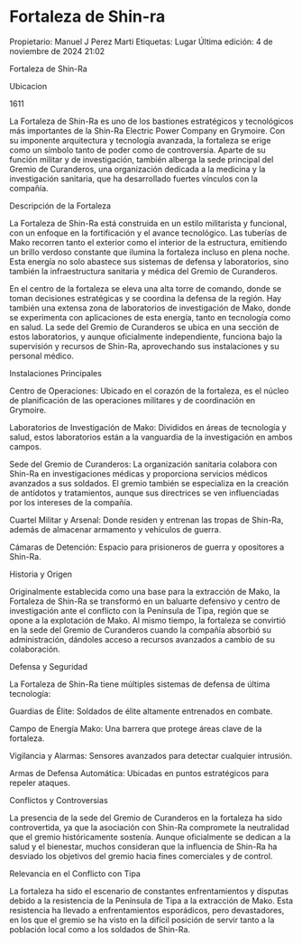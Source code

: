 # Fortaleza de Shin-ra

Propietario: Manuel J Perez Marti
Etiquetas: Lugar
Última edición: 4 de noviembre de 2024 21:02

Fortaleza de Shin-Ra

Ubicacion

1611

La Fortaleza de Shin-Ra es uno de los bastiones estratégicos y tecnológicos más importantes de la Shin-Ra Electric Power Company en Grymoire. Con su imponente arquitectura y tecnología avanzada, la fortaleza se erige como un símbolo tanto de poder como de controversia. Aparte de su función militar y de investigación, también alberga la sede principal del Gremio de Curanderos, una organización dedicada a la medicina y la investigación sanitaria, que ha desarrollado fuertes vínculos con la compañía.

Descripción de la Fortaleza

La Fortaleza de Shin-Ra está construida en un estilo militarista y funcional, con un enfoque en la fortificación y el avance tecnológico. Las tuberías de Mako recorren tanto el exterior como el interior de la estructura, emitiendo un brillo verdoso constante que ilumina la fortaleza incluso en plena noche. Esta energía no solo abastece sus sistemas de defensa y laboratorios, sino también la infraestructura sanitaria y médica del Gremio de Curanderos.

En el centro de la fortaleza se eleva una alta torre de comando, donde se toman decisiones estratégicas y se coordina la defensa de la región. Hay también una extensa zona de laboratorios de investigación de Mako, donde se experimenta con aplicaciones de esta energía, tanto en tecnología como en salud. La sede del Gremio de Curanderos se ubica en una sección de estos laboratorios, y aunque oficialmente independiente, funciona bajo la supervisión y recursos de Shin-Ra, aprovechando sus instalaciones y su personal médico.

Instalaciones Principales

Centro de Operaciones: Ubicado en el corazón de la fortaleza, es el núcleo de planificación de las operaciones militares y de coordinación en Grymoire.

Laboratorios de Investigación de Mako: Divididos en áreas de tecnología y salud, estos laboratorios están a la vanguardia de la investigación en ambos campos.

Sede del Gremio de Curanderos: La organización sanitaria colabora con Shin-Ra en investigaciones médicas y proporciona servicios médicos avanzados a sus soldados. El gremio también se especializa en la creación de antídotos y tratamientos, aunque sus directrices se ven influenciadas por los intereses de la compañía.

Cuartel Militar y Arsenal: Donde residen y entrenan las tropas de Shin-Ra, además de almacenar armamento y vehículos de guerra.

Cámaras de Detención: Espacio para prisioneros de guerra y opositores a Shin-Ra.

Historia y Origen

Originalmente establecida como una base para la extracción de Mako, la Fortaleza de Shin-Ra se transformó en un baluarte defensivo y centro de investigación ante el conflicto con la Península de Tipa, región que se opone a la explotación de Mako. Al mismo tiempo, la fortaleza se convirtió en la sede del Gremio de Curanderos cuando la compañía absorbió su administración, dándoles acceso a recursos avanzados a cambio de su colaboración.

Defensa y Seguridad

La Fortaleza de Shin-Ra tiene múltiples sistemas de defensa de última tecnología:

Guardias de Élite: Soldados de élite altamente entrenados en combate.

Campo de Energía Mako: Una barrera que protege áreas clave de la fortaleza.

Vigilancia y Alarmas: Sensores avanzados para detectar cualquier intrusión.

Armas de Defensa Automática: Ubicadas en puntos estratégicos para repeler ataques.

Conflictos y Controversias

La presencia de la sede del Gremio de Curanderos en la fortaleza ha sido controvertida, ya que la asociación con Shin-Ra compromete la neutralidad que el gremio históricamente sostenía. Aunque oficialmente se dedican a la salud y el bienestar, muchos consideran que la influencia de Shin-Ra ha desviado los objetivos del gremio hacia fines comerciales y de control.

Relevancia en el Conflicto con Tipa

La fortaleza ha sido el escenario de constantes enfrentamientos y disputas debido a la resistencia de la Península de Tipa a la extracción de Mako. Esta resistencia ha llevado a enfrentamientos esporádicos, pero devastadores, en los que el gremio se ha visto en la difícil posición de servir tanto a la población local como a los soldados de Shin-Ra.